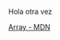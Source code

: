 Hola otra vez 

[Array - MDN](https://developer.mozilla.org/es/docs/Web/JavaScript/Reference/Global_Objects/Array/)

